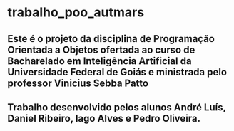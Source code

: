 # trabalho_poo_autmars

## Este é o projeto da disciplina de Programação Orientada a Objetos ofertada ao curso de Bacharelado em Inteligência Artificial da Universidade Federal de Goiás e ministrada pelo professor Vinicius Sebba Patto

## Trabalho desenvolvido pelos alunos André Luís, Daniel Ribeiro, Iago Alves e Pedro Oliveira.